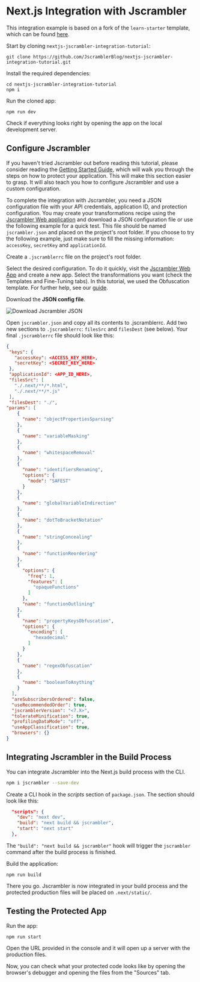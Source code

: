 # Next.js Integration with Jscrambler

This integration example is based on a fork of the `learn-starter` template, which can be found [here](https://github.com/vercel/next-learn-starter/tree/master/learn-starter).

Start by cloning `nextjs-jscrambler-integration-tutorial`:

```
git clone https://github.com/JscramblerBlog/nextjs-jscrambler-integration-tutorial.git
```

Install the required dependencies:

```
cd nextjs-jscrambler-integration-tutorial
npm i
```

Run the cloned app:

```
npm run dev
```

Check if everything looks right by opening the app on the local development server.

## Configure Jscrambler
If you haven't tried Jscrambler out before reading this tutorial, please consider reading the [Getting Started Guide](https://docs.jscrambler.com/code-integrity/getting-started), which will walk you through the steps on how to protect your application. This will make this section easier to grasp. It will also teach you how to configure Jscrambler and use a custom configuration.

To complete the integration with Jscrambler, you need a JSON configuration file with your API credentials, application ID, and protection configuration. You may create your transformations recipe using the [Jscrambler Web application](https://app.jscrambler.com/) and download a JSON configuration file or use the following example for a quick test. This file should be named `jscrambler.json` and placed on the project's root folder. If you choose to try the following example, just make sure to fill the missing information: `accessKey`, `secretKey` and `applicationId`.

Create a `.jscramblerrc` file on the project's root folder.

Select the desired configuration. To do it quickly, visit the [Jscrambler Web App](https://app.jscrambler.com/dashboard) and create a new app. Select the transformations you want (check the Templates and Fine-Tuning tabs). In this tutorial, we used the Obfuscation template. For further help, see our [guide](https://blog.jscrambler.com/jscrambler-101-how-to-use-the-cli/).

Download the **JSON config file**.

![Download Jscrambler JSON](https://blog.jscrambler.com/content/images/2021/02/jscrambler-app-download-JSON-4.gif)

Open `jscrambler.json` and copy all its contents to .jscramblerrc. Add two new sections to `.jscramblerrc`: `filesSrc` and `filesDest` (see below). Your final `.jscramblerrc` file should look like this:

```json
{
 "keys": {
   "accessKey": <ACCESS_KEY_HERE>,
   "secretKey": <SECRET_KEY_HERE>
 },
 "applicationId": <APP_ID_HERE>,
 "filesSrc": [
   "./.next/**/*.html",
   "./.next/**/*.js"
 ],
 "filesDest": "./",
"params": [
    {
      "name": "objectPropertiesSparsing"
    },
    {
      "name": "variableMasking"
    },
    {
      "name": "whitespaceRemoval"
    },
    {
      "name": "identifiersRenaming",
      "options": {
        "mode": "SAFEST"
      }
    },
    {
      "name": "globalVariableIndirection"
    },
    {
      "name": "dotToBracketNotation"
    },
    {
      "name": "stringConcealing"
    },
    {
      "name": "functionReordering"
    },
    {
      "options": {
        "freq": 1,
        "features": [
          "opaqueFunctions"
        ]
      },
      "name": "functionOutlining"
    },
    {
      "name": "propertyKeysObfuscation",
      "options": {
        "encoding": [
          "hexadecimal"
        ]
      }
    },
    {
      "name": "regexObfuscation"
    },
    {
      "name": "booleanToAnything"
    }
  ],
  "areSubscribersOrdered": false,
  "useRecommendedOrder": true,
  "jscramblerVersion": "<7.X>",
  "tolerateMinification": true,
  "profilingDataMode": "off",
  "useAppClassification": true,
  "browsers": {}
}
```

## Integrating Jscrambler in the Build Process
You can integrate Jscrambler into the Next.js build process with the CLI.

```bash
npm i jscrambler --save-dev
```

Create a CLI hook in the *scripts* section of `package.json`. The section should look like this:

```json
  "scripts": {
    "dev": "next dev",
    "build": "next build && jscrambler",
    "start": "next start"
  },
```

The `"build": "next build && jscrambler"` hook will trigger the `jscrambler` command after the build process is finished.

Build the application:

```
npm run build
```

There you go. Jscrambler is now integrated in your build process and the protected production files will be placed on `.next/static/`.

## Testing the Protected App
Run the app:

```
npm run start
```

Open the URL provided in the console and it will open up a server with the production files.

Now, you can check what your protected code looks like by opening the browser's debugger and opening the files from the "Sources" tab.
